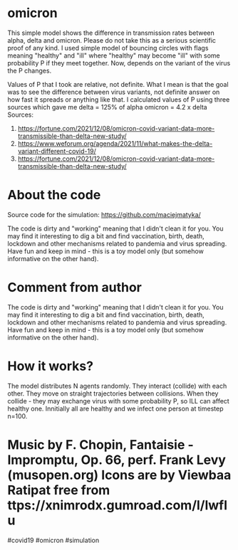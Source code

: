# omicron

This simple model shows the difference in transmission rates between alpha, delta and omicron. Please do not take this as a serious scientific proof of any kind. I used simple model of bouncing circles with flags meaning "healthy" and "ill" where "healthy" may become "ill" with some probability P if they meet together. Now, depends on the variant of the virus the P changes.

Values of P that I took are relative, not definite. What I mean is that the goal was to see the difference between virus variants, not definite answer on how fast it spreads or anything like that. I calculated values of P using three sources which gave me
delta = 125% of alpha
omicron = 4.2 x delta
Sources:
1) https://fortune.com/2021/12/08/omicron-covid-variant-data-more-transmissible-than-delta-new-study/
2) https://www.weforum.org/agenda/2021/11/what-makes-the-delta-variant-different-covid-19/
3) https://fortune.com/2021/12/08/omicron-covid-variant-data-more-transmissible-than-delta-new-study/

# About the code 

Source code for the simulation: https://github.com/maciejmatyka/

The code is dirty and "working" meaning that I didn't clean it for you. You may find it interesting to dig a bit and find vaccination, birth, death, lockdown and other mechanisms related to pandemia and virus spreading. Have fun and
keep in mind - this is a toy model only (but somehow informative on the other hand).

# Comment from author
The code is dirty and "working" meaning that I didn't clean it for you. 
You may find it interesting to dig a bit and find vaccination, birth, death, 
lockdown and other mechanisms related to pandemia and virus spreading. Have fun and
keep in mind - this is a toy model only (but somehow informative on the other hand).

# How it works?
The model distributes N agents randomly. They interact (collide) with each other. They move on straight trajectories between collisions. When they collide - they may exchange virus with some probability P, so ILL can affect healthy one. Innitially all are healthy and we infect one person at timestep n=100.


Music by F. Chopin, Fantaisie - Impromptu, Op. 66, perf. Frank Levy (musopen.org)
Icons are by Viewbaa Ratipat free from ttps://xnimrodx.gumroad.com/l/lwfIu
============================================
#covid19 #omicron #simulation
